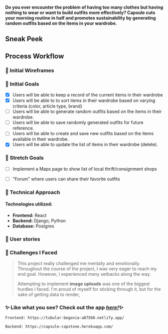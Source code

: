 
**Do you ever encounter the problem of having too many clothes but having nothing to wear or want to build outfits more effectively? Capsule cuts your morning routine in half and promotes sustainability by generating random outfits based on the items in your wardrobe.**

## Sneak Peek



## Process Workflow
### 🧵 Initial Wireframes 


> 
> 
> 


### 🧵 Initial Goals
- [x] Users will be able to keep a record of the current items in their wardrobe
- [x] Users will be able to to sort items in their wardrobe based on varying criteria (color, article type, brand)
- [ ] Users will be able to generate random outfits based on the items in their wardrobe.
- [ ] Users will be able to save randomly generated outfits for future reference.
- [ ] Users will be able to create and save new outfits based on the items available in their wardrobe.
- [x] Users will be able to update the list of items in their wardrobe (delete).

### 🧵 Stretch Goals


- [ ] Implement a Maps page to show list of local thrift/consignment shops
- [ ] "Forum" where users can share their favorite outfits


### 🧵 Technical Approach
#### Technologies utilized:
- **Frontend:** React
- **Backend:** Django, Python
- **Database:** Postgres
 

### 🧵 User stories
### 🧵 Challenges I Faced
> This project really challenged me mentally and emotionally. Throughout the course of the project, I was very eager to reach my end goal. However, I experienced many setbacks along the way.
>
> Attempting to implement **image uploads** was one of the biggest hurdles I faced. I'm proud of myself for sticking through it, but for the sake of getting data to render, 

### ✨ Like what you see? Check out the app [*here!*](https://tubular-begonia-a87560.netlify.app/)✨
    Frontend: https://tubular-begonia-a87560.netlify.app/

    Backend: https://capsule-capstone.herokuapp.com/